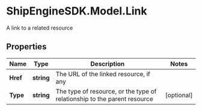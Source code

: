 # ShipEngineSDK.Model.Link
A link to a related resource

## Properties

Name | Type | Description | Notes
------------ | ------------- | ------------- | -------------
**Href** | **string** | The URL of the linked resource, if any | 
**Type** | **string** | The type of resource, or the type of relationship to the parent resource | [optional] 

